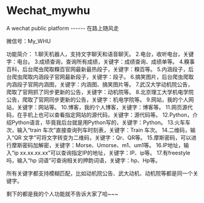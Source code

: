 # Wechat_mywhu
A wechat public platform ------ 在路上随风走

微信号：My_WHU

功能简介：
1.聊天机器人，支持文字聊天和语音聊天。
2.电台，收听电台，关键字：电台。
3.成绩查询，查询所有成绩，关键字：成绩查询、成绩单等。
4.糗事百科，后台爬虫爬取糗百官网最新最热段子，关键字：糗百等。
5.内涵段子，后台爬虫爬取内涵段子官网最新段子，关键字：段子。
6.搞笑图片，后台爬虫爬取内涵段子官网内涵图，关键字：内涵图、搞笑图片等。
7.武汉大学动机院公告，爬取了官网抓了同步更新的公告，关键字：动机院等。
8.北京理工大学机电学院公告，爬取了官网同步更新的公告，关键字：机电学院等。
9.网站，我的个人网站，关键字：网站等。
10.博客，我的个人博客，关键字：博客等。
11.网页源代码，在手机上也可以查看指定网站的源代码，关键字：源代码等。
12.Python，介绍Python语言，毕竟我后台就是用Python写的，关键字：Python。
13.火车车次，输入“train 车次”直接查询列车时刻表，关键字：Train 车次。
14.二维码，输入“QR 文字”可将文字转变为二维码，关键字：Qr、QR等。
15.摩斯密码，可以进行摩斯密码加解密，关键字：Morse、Umorse、m1、um1等。
16.IP地址，输入“ip xx.xx.xx.xx”可以查询指定IP的地址，关键字：IP、ip等。
17.有freestyle吗，输入“hp 词语”可查询相关的押韵词语，关键字：hp、Hp等。
                        
所有关键字都支持模糊匹配，比如动机院公告、武大动机、动机院等都是同一个关键字。
                        
剩下的都是我的个人功能就不告诉大家了哈~~~
